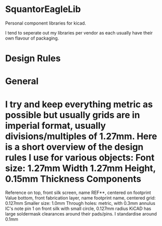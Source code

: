 SquantorEagleLib
================

Personal component libraries for kicad.

I tend to seperate out my libraries per vendor as each usually have their own flavour of packaging.

Design Rules
============
General
=======
I try and keep everything metric as possible but usually grids are in imperial format, usually divisions/multiples of 1.27mm.
Here is a short overview of the design rules I use for various objects:
Font size: 1.27mm Width 1.27mm Height, 0.15mm Thickness
Components
==========
Reference on top, front silk screen, name REF**, centered on footprint
Value bottom, front fabrication layer, name footprint name, centered
grid: 0.127mm
Smaller size: 1.0mm
Through holes: metric, with 0.3mm annulus
IC's note pin 1 on front silk with small circle, 0.127mm radius
KiCAD has large soldermask clearances around their pads/pins. I standardise around 0.1mm



